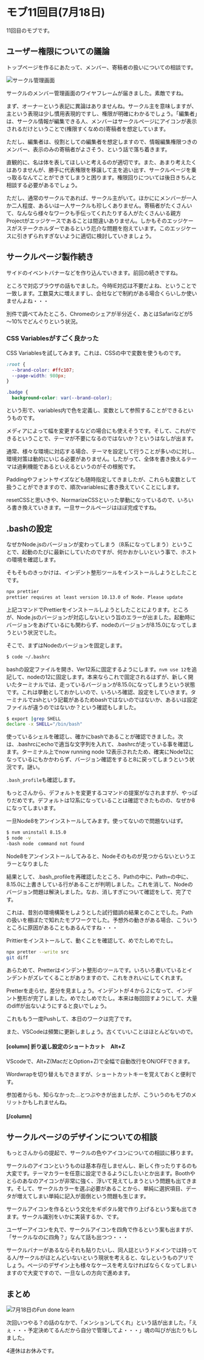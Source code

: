 # モブ11回目(7月18日)

11回目のモブです。

## ユーザー権限についての議論
トップページを作るにあたって、メンバー、寄稿者の扱いについての相談です。

![サークル管理画面](chap-mob-0718/circleConfig.png?scale=0.8)

サークルのメンバー管理画面のワイヤフレームが届きました。素敵ですね。

まず、オーナーという表記に異論はありませんね。サークル主を意味しますが、主という表現は少し慣用表現的ですし、権限が明確にわかるでしょう。「編集者」は、サークル情報が編集できる人、メンバーはサークルページにアイコンが表示されるだけということで(権限すくなめの)寄稿者を想定しています。

ただし、編集者は、役割としての編集者を想定しますので、情報編集権限つきのメンバー、表示のみの寄稿者がよさそう、という話で落ち着きます。

直観的に、名は体を表してほしいと考えるのが適切です。また、あまり考えたくはありませんが、勝手に代表権限を移譲して主を追い出す、サークルページを乗っ取るなんてことができてしまうと困ります。権限回りについては後日きちんと相談する必要があるでしょう。

ただし、通常のサークルであれば、サークル主がいて。ほかににメンバーが一人か二人程度、あるいは一人サークルも珍しくありません。寄稿者がたくさんいて、なんなら様々なワークも手伝ってくれたりする人がたくさんいる親方Projectがエッジケースであることは間違いありません。しかもそのエッジケースがステークホルダーであるという厄介な問題を抱えています。このエッジケースに引きずられすぎないように適切に検討していきましょう。

## サークルページ製作続き
サイドのイベントバナーなどを作り込んでいきます。前回の続きですね。

ところで対応ブラウザの話もでました。今時IE対応は不要だよね、ということで一致します。工数莫大に増えますし、会社などで制約がある場合くらいしか使いませんよね・・・

別件で調べてみたところ、Chromeのシェアが半分近く、あとはSafariなどが5～10%でどんぐりという状況。

### CSS Variablesがすごく良かった
CSS Variablesを試してみます。これは、CSSの中で変数を使うものです。

```css variables.css
:root {
  --brand-color: #ffc107;
  --page-width: 980px;
}
```

```css index_modules.css
.badge {
  background-color: var(--brand-color);
```

という形で、variables内で色を定義し、変数として参照することができるというものです。

メディアによって幅を変更するなどの場合にも使えそうです。そして、これができるということで、テーマが不要になるのではないか？というはなしが出ます。

通常、様々な環境に対応する場合、テーマを設定して行うことが多いのに対し、環境対策は動的にいじる必要がありません。したがって、全体を書き換えるテーマは過剰機能であるといえるというのがその根拠です。

Paddingやフォントサイズなども随時指定してきましたが、これらも変数として扱うことができますので、順次variablesに書き換えていくことにします。

resetCSSと思いきや、NormarizeCSSといった挙動になっているので、いろいろ書き換えていきます。一旦サークルページはほぼ完成ですね。

## .bashの設定
なぜかNode.jsのバージョンが変わってしまう（8系になってしまう）ということで、起動のたびに最新にしていたのですが、何かおかしいという事で、ホストの環境を確認します。

そもそものきっかけは、インデント整形ツールをインストールしようとしたことです。

```sh
npx prettier
prettier requires at least version 10.13.0 of Node. Please update
```

上記コマンドでPrettierをインストールしようとしたことによります。ところが、Node.jsのバージョンが対応しないという旨のエラーが出ました。起動時にバージョンをあげているにも関わらず、nodeのバージョンが8.15.0になってしまうという状況でした。

そこで、まずはNodeのバージョンを固定します。

```sh
$ code ~/.bashrc
```

bashの設定ファイルを開き、Ver12系に固定するようにします。`nvm use 12`を追記して、nodeの12に固定します。本来ならこれで固定されるはずが、新しく開いたターミナルでは、走っているバージョンが8.15.0になってしまうという状態です。これは挙動としておかしいので、いろいろ確認、設定をしていきます。ターミナルでzshという記載があるためbashではないのではないか、あるいは設定ファイルが違うのではないか？という確認もしました。

```sh
$ export |grep SHELL
declare -x SHELL="/bin/bash"
```

使っているシェルを確認し、確かにbashであることが確認できました。次は、.bashrcにechoで適当な文字列を入れて、.bashrcが走っている事を確認します。ターミナル上でnow running node 12表示されたため、確実にNode12になっているにもかかわらず、バージョン確認をすると8に戻ってしまうという状況です。謎い。

`.bash_profile`も確認します。

もっとさんから、デフォルトを変更するコマンドの提案がなされますが、やっぱりだめです。デフォルトは12系になっていることは確認できたものの、なぜか8になってしまいます。

一旦Node8をアンインストールしてみます。使ってないので問題ないはず。

```sh
$ nvm uninstall 8.15.0
$ node -v
-bash node　command not found
```

Node8をアンインストールしてみると、Nodeそのものが見つからないというエラーとなりました

結果として、.bash_profileを再確認したところ、Pathの中に、Path=の中に、8.15.0に上書きしている行があることが判明しました。これを消して、Nodeのバージョン問題は解決しました。なお、消しすぎについて確認をして、完了です。

これは、昔別の環境構築をしようとした試行錯誤の結果とのことでした。Pathの扱いを棚ぼたで知れたモブワークでした。予想外の動きがある場合、こういうところに原因があることもあるんですね・・・

Prittierをインストールして、動くことを確認して、めでたしめでたし。

```sh
npx pretter --write src
git diff
```

あらためて、Pretterはインデント整形のツールです。いろいろ書いているとインデントがズレてくることがありますので、これをきれいにしてくれます。

Pretterを走らせ。差分を見ましょう。インデントが４から２になって、インデント整形が完了しました。めでたしめでたし。本来は毎回回すようにして、大量のdiffが出ないようにすると良いでしょう。

これももう一度Pushして、本日のワークは完了です。

また、VSCodeは頻繁に更新しましょう。古くていいことはほとんどないので。


#### [column] 折り返し設定のショートカット　Alt+Z
VScodeで、Alt+Z(MacだとOption+Z)で全幅で自動改行をON/OFFできます。

Wordwrapを切り替えもできますが、ショートカットキーを覚えておくと便利です。

参加者からも、知らなかった…とつぶやきが出ましたが、こういうのもモブのメリットかもしれませんね。

#### [/column]

## サークルページのデザインについての相談
もっとさんからの提起で、サークルの色やアイコンについての相談に移ります。

サークルのアイコンというものは基本存在しませんし、新しく作ったりするのも大変です。テーマカラーを任意に設定できるようにしたいとか出ます。Boothやとらのあなのアイコンが非常に強く、浮いて見えてしまうという問題も出てきます。そして、サークルカラーを選ぶ必要があることから、単純に選択項目、データが増えてしまい単純に記入が面倒という問題も生じます。

サークルアイコンを作るという文化をギポタル発で作り上げるという案も出てきます。サークル識別をいかに実装するか、です。

ユーザーアイコンを丸で、サークルアイコンを四角で作るという案も出ますが、「サークルなのに四角？」なんて話も出つつ・・・

サークルバナーがあるならそれも貼りたいし、同人誌というドメインでは持ってる人/サークルがほとんどいないという現状を考えると、なしというものアリでしょう。ページのデザイン上も様々なケースを考えなければならくなってしまいますので大変ですので、一旦なしの方向で進めます。

## まとめ



![7月18日のFun done learn](chap-mob-0718/0718fundonelearn.png?scale=0.8)


次回いつやる？の話のなかで、「メンションしてくれ」という話が出ました。「えぇ・・・予定決めてるんだから自分で管理してよ・・・」魂の叫びが出たりもしました。

4連休はお休みです。